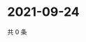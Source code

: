 # 2021-09-24

共 0 条

<!-- BEGIN WEIBO -->
<!-- 最后更新时间 Fri Sep 24 2021 05:07:31 GMT+0800 (China Standard Time) -->

<!-- END WEIBO -->
